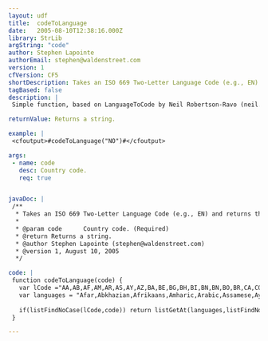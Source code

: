 ```yaml
---
layout: udf
title:  codeToLanguage
date:   2005-08-10T12:38:16.000Z
library: StrLib
argString: "code"
author: Stephen Lapointe
authorEmail: stephen@waldenstreet.com
version: 1
cfVersion: CF5
shortDescription: Takes an ISO 669 Two-Letter Language Code (e.g., EN) and returns the Language (e.g., English).
tagBased: false
description: |
 Simple function, based on LanguageToCode by Neil Robertson-Ravo (neil.robertson-ravo@csd.reedexpo.com), which returns the full name of the language (in English) represented by the ISO 669 Two-Letter Language Code -- the most common system of language reference codes.

returnValue: Returns a string.

example: |
 <cfoutput>#codeToLanguage("NO")#</cfoutput>

args:
 - name: code
   desc: Country code.
   req: true


javaDoc: |
 /**
  * Takes an ISO 669 Two-Letter Language Code (e.g., EN) and returns the Language (e.g., English).
  * 
  * @param code      Country code. (Required)
  * @return Returns a string. 
  * @author Stephen Lapointe (stephen@waldenstreet.com) 
  * @version 1, August 10, 2005 
  */

code: |
 function codeToLanguage(code) {
   var lCode ="AA,AB,AF,AM,AR,AS,AY,AZ,BA,BE,BG,BH,BI,BN,BN,BO,BR,CA,CO,CS,CY,DA,DE,DZ,EL,EN,EN,EN,EO,ES,ET,EU,FA,FI,FJ,FO,FR,FY,GA,GD,GD,GL,GN,GU,HA,HI,HR,HU,HY,IA,IE,IK,IN,IS,IT,IW,JA,JI,JW,KA,KK,KL,KM,KN,KO,KS,KU,KY,LA,LN,LO,LT,LV,LV,MG,MI,MK,ML,MN,MO,MR,MS,MT,MY,NA,NE,NL,NO,OC,OM,OM,OR,PA,PL,PS,PS,PT,QU,RM,RN,RO,RU,RW,SA,SD,SG,SH,SI,SK,SL,SM,SN,SO,SQ,SR,SS,ST,SU,SV,SW,TA,TE,TG,TH,TI,TK,TL,TN,TO,TR,TS,TT,TW,UK,UR,UZ,VI,VO,WO,XH,YO,ZH,ZU";  
   var languages = "Afar,Abkhazian,Afrikaans,Amharic,Arabic,Assamese,Aymara,Azerbaijani,Bashkir,Byelorussian,Bulgarian,Bihari,Bislama,Bengali ,Bangla,Tibetan,Breton,Catalan,Corsican,Czech,Welsh,Danish,German,Bhutani,Greek,English,English (British),English (American),Esperanto,Spanish,Estonian,Basque,Persian,Finnish,Fiji,Faeroese,French,Frisian,Irish,Gaelic,Gaelic (Scots),Galician,Guarani,Gujarati,Hausa,Hindi,Croatian,Hungarian,Armenian,Interlingua,Interlingue,Inupiak,Indonesian,Icelandic,Italian,Hebrew,Japanese,Yiddish,Javanese,Georgian,Kazakh,Greenlandic,Cambodian,Kannada,Korean,Kashmiri,Kurdish,Kirghiz,Latin,Lingala,Laothian,Lithuanian,Latvian ,Lettish,Malagasy,Maori,Macedonian,Malayalam,Mongolian,Moldavian,Marathi,Malay,Maltese,Burmese,Nauru,Nepali,Dutch,Norwegian,Occitan,Oromo,Afan,Oriya,Punjabi,Polish,Pashto ,Pushto,Portuguese,Quechua,Rhaeto-Romance,Kirundi,Romanian,Russian,Kinyarwanda,Sanskrit,Sindhi,Sangro,Serbo-Croatian,Singhalese,Slovak,Slovenian,Samoan,Shona,Somali,Albanian,Serbian,Siswati,Sesotho,Sudanese,Swedish,Swahili,Tamil,Tegulu,Tajik,Thai,Tigrinya,Turkmen,Tagalog,Setswana,Tonga,Turkish,Tsonga,Tatar,Twi,Ukrainian,Urdu,Uzbek,Vietnamese,Volapuk,Wolof,Xhosa,Yoruba,Chinese,Zulu";
 
   if(listFindNoCase(lCode,code)) return listGetAt(languages,listFindNoCase(lCode,code));
 }

---
```


